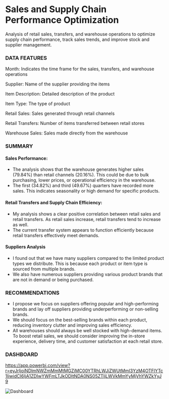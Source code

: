 # Sales and Supply Chain Performance Optimization
Analysis of retail sales, transfers, and warehouse operations to optimize supply chain performance, track sales trends, and improve stock and supplier management. 

### DATA FEATURES
Month: Indicates the time frame for the sales, transfers, and warehouse operations

Supplier: Name of the supplier providing the items

Item Description: Detailed description of the product

Item Type: The type of product

Retail Sales: Sales generated through retail channels

Retail Transfers: Number of items transferred between retail stores

Warehouse Sales: Sales made directly from the warehouse

### SUMMARY
#### Sales Performance:
- The analysis shows that the warehouse generates higher sales (79.84%) than retail channels (20.16%). This could be due to bulk purchasing, lower prices, or operational efficiency in the warehouse.
- The first (34.82%) and third (49.67%) quarters have recorded more sales. This indicates seasonality or high demand for specific products.

#### Retail Transfers and Supply Chain Efficiency:
- My analysis shows a clear positive correlation between retail sales and retail transfers. As retail sales increase, retail transfers tend to increase as well.
- The current transfer system appears to function efficiently because retail transfers effectively meet demands.

#### Suppliers Analysis 
- I found out that we have many suppliers compared to the limited product types we distribute. This is because each product or item type is sourced from multiple brands.
- We also have numerous suppliers providing various product brands that are not in demand or being purchased.

### RECOMMENDATIONS
- I propose we focus on suppliers offering popular and high-performing brands and lay off suppliers providing underperforming or non-selling brands.
- We should focus on the best-selling brands within each product, reducing inventory clutter and improving sales efficiency.
- All warehouses should always be well stocked with high-demand items.
To boost retail sales, we should consider improving the in-store experience, delivery time, and customer satisfaction at each retail store.

### DASHBOARD 
https://app.powerbi.com/view?r=eyJrIjoiNDlmNWZmMmMtMGZiMC00YTRhLWJiZWUtMmI3YzM4OTFlYTc1IiwidCI6IjA1ZDIwYWFmLTJkODItNDA0NS05ZTljLWVkMmYyMjVhYWZkYyJ9

![Dashboard](https://github.com/user-attachments/assets/2b30d099-13e4-4b42-8bf6-f50ae458ac0a)
  

